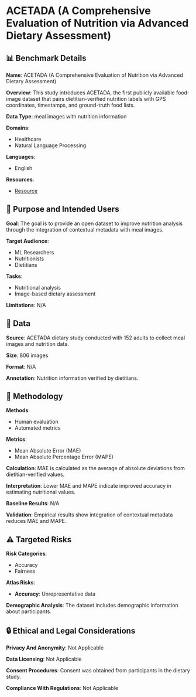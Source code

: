 # ACETADA (A Comprehensive Evaluation of Nutrition via Advanced Dietary Assessment)

## 📊 Benchmark Details

**Name**: ACETADA (A Comprehensive Evaluation of Nutrition via Advanced Dietary Assessment)

**Overview**: This study introduces ACETADA, the first publicly available food-image dataset that pairs dietitian-verified nutrition labels with GPS coordinates, timestamps, and ground-truth food lists.

**Data Type**: meal images with nutrition information

**Domains**:
- Healthcare
- Natural Language Processing

**Languages**:
- English

**Resources**:
- [Resource](https://arxiv.org/abs/2507.07048)

## 🎯 Purpose and Intended Users

**Goal**: The goal is to provide an open dataset to improve nutrition analysis through the integration of contextual metadata with meal images.

**Target Audience**:
- ML Researchers
- Nutritionists
- Dietitians

**Tasks**:
- Nutritional analysis
- Image-based dietary assessment

**Limitations**: N/A

## 💾 Data

**Source**: ACETADA dietary study conducted with 152 adults to collect meal images and nutrition data.

**Size**: 806 images

**Format**: N/A

**Annotation**: Nutrition information verified by dietitians.

## 🔬 Methodology

**Methods**:
- Human evaluation
- Automated metrics

**Metrics**:
- Mean Absolute Error (MAE)
- Mean Absolute Percentage Error (MAPE)

**Calculation**: MAE is calculated as the average of absolute deviations from dietitian-verified values.

**Interpretation**: Lower MAE and MAPE indicate improved accuracy in estimating nutritional values.

**Baseline Results**: N/A

**Validation**: Empirical results show integration of contextual metadata reduces MAE and MAPE.

## ⚠️ Targeted Risks

**Risk Categories**:
- Accuracy
- Fairness

**Atlas Risks**:
- **Accuracy**: Unrepresentative data

**Demographic Analysis**: The dataset includes demographic information about participants.

## 🔒 Ethical and Legal Considerations

**Privacy And Anonymity**: Not Applicable

**Data Licensing**: Not Applicable

**Consent Procedures**: Consent was obtained from participants in the dietary study.

**Compliance With Regulations**: Not Applicable

